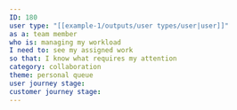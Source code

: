```yaml
---
ID: 180
user type: "[[example-1/outputs/user types/user|user]]"
as a: team member
who is: managing my workload
I need to: see my assigned work
so that: I know what requires my attention
category: collaboration
theme: personal queue
user journey stage:
customer journey stage:
---
```


